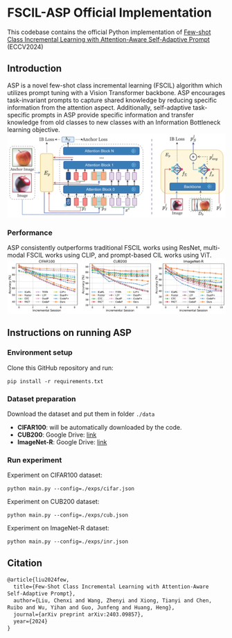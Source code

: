 # FSCIL-ASP Official Implementation
This codebase contains the official Python implementation of [Few-shot Class Incremental Learning with Attention-Aware Self-Adaptive Prompt](https://arxiv.org/pdf/2403.09857) (ECCV2024)

## Introduction
ASP is a novel few-shot class incremental learning (FSCIL) algorithm which utilizes prompt tuning with a Vision Transformer backbone. ASP encourages task-invariant prompts to capture shared knowledge by reducing specific information from the attention aspect. Additionally, self-adaptive task-specific prompts in ASP provide specific information and transfer knowledge from old classes to new classes with an Information Bottleneck learning objective.
![](https://github.com/DawnLIU35/FSCIL-ASP/blob/main/fig/alg.png)

### Performance
ASP consistently outperforms traditional FSCIL works using ResNet, multi-modal FSCIL works using CLIP, and prompt-based CIL works using ViT.
![](https://github.com/DawnLIU35/FSCIL-ASP/blob/main/fig/main_result.png)

## Instructions on running ASP

### Environment setup
Clone this GitHub repository and run:
```
pip install -r requirements.txt
```

### Dataset preparation
Download the dataset and put them in folder `./data`
* **CIFAR100**: will be automatically downloaded by the code.
* **CUB200**: Google Drive: [link]()
* **ImageNet-R**: Google Drive: [link]()

### Run experiment
Experiment on CIFAR100 dataset:
```
python main.py --config=./exps/cifar.json
```
Experiment on CUB200 dataset:
```
python main.py --config=./exps/cub.json
```
Experiment on ImageNet-R dataset:
```
python main.py --config=./exps/inr.json
```

## Citation
```
@article{liu2024few,
  title={Few-Shot Class Incremental Learning with Attention-Aware Self-Adaptive Prompt},
  author={Liu, Chenxi and Wang, Zhenyi and Xiong, Tianyi and Chen, Ruibo and Wu, Yihan and Guo, Junfeng and Huang, Heng},
  journal={arXiv preprint arXiv:2403.09857},
  year={2024}
}
```

